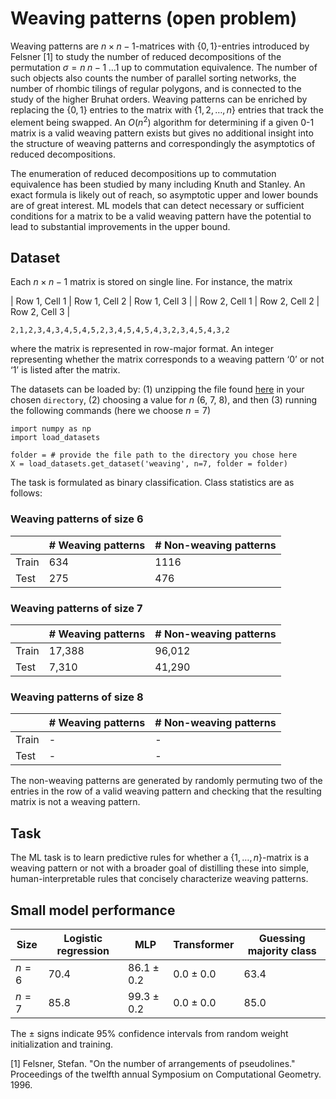 # Weaving patterns (open problem)

Weaving patterns are $n \times n-1$-matrices with $\{0,1\}$-entries introduced by Felsner \[1\] to study the number of reduced decompositions of the permutation $\sigma = n \; n-1 \; \ldots 1$ up to commutation equivalence. The number of such objects also counts the number of parallel sorting networks, the number of rhombic tilings of regular polygons, and is connected to the study of the higher Bruhat orders. Weaving patterns can be enriched by replacing the $\{0,1\}$ entries to the matrix with $\{1,2,\dots,n\}$ entries that track the element being swapped. An $O(n^2)$ algorithm for determining if a given 0-1 matrix is a valid weaving pattern exists but gives no additional insight into the structure of weaving patterns and correspondingly the asymptotics of reduced decompositions.

The enumeration of reduced decompositions up to commutation equivalence has been studied by many including Knuth and Stanley. An exact formula is likely out of reach, so asymptotic upper and lower bounds are of great interest. ML models that can detect necessary or sufficient conditions for a matrix to be a valid weaving pattern have the potential to lead to substantial improvements in the upper bound.

## Dataset 
Each $n \times n − 1$ matrix is stored on single line. For instance, the matrix

| Row 1, Cell 1 | Row 1, Cell 2 | Row 1, Cell 3 |
| Row 2, Cell 1 | Row 2, Cell 2 | Row 2, Cell 3 |

`2,1,2,3,4,3,4,5,4,5,2,3,4,5,4,5,4,3,2,3,4,5,4,3,2`

where the matrix is represented in row-major format. An integer representing whether the matrix corresponds to a weaving pattern ‘0’ or not ‘1’ is listed after the matrix.

The datasets can be loaded by: (1) unzipping the file found [here](https://drive.google.com/file/d/1HsWuHpTkCOtpyTG2dFH49jzkKIZYwKG8/view?usp=sharing) in your chosen `directory`, (2) choosing a value for $n$ (6, 7, 8), and then (3) running the following commands (here we choose $n = 7$)

```
import numpy as np
import load_datasets 

folder = # provide the file path to the directory you chose here
X = load_datasets.get_dataset('weaving', n=7, folder = folder)
```

The task is formulated as binary classification. Class statistics are as follows:

### Weaving patterns of size $6$
|| # Weaving patterns | # Non-weaving patterns | 
|----------|----------|-----------|
| Train | 634 | 1116 |
| Test  | 275 | 476 |

### Weaving patterns of size $7$
|| # Weaving patterns | # Non-weaving patterns | 
|----------|----------|-----------|
| Train | 17,388 | 96,012 |
| Test  | 7,310 | 41,290 |

### Weaving patterns of size $8$
|| # Weaving patterns | # Non-weaving patterns | 
|----------|----------|-----------|
| Train | - | - |
| Test  | - | - |

The non-weaving patterns are generated by randomly permuting two of the entries in the row of a valid weaving pattern and checking that the resulting matrix is not a weaving pattern.

## Task
The ML task is to learn predictive rules for whether a $\{1,\dots,n\}$-matrix is a weaving pattern or not with a broader goal of distilling these into simple, human-interpretable rules that concisely characterize weaving patterns.

## Small model performance

| Size | Logistic regression | MLP | Transformer | Guessing majority class | 
|----------|----------|-----------|------------|------------|
| $n= 6$ | $70.4$ | $86.1 \pm 0.2$ | $0.0 \pm 0.0$| $63.4$ |
| $n= 7$ | $85.8$ | $99.3 \pm 0.2$ | $0.0 \pm 0.0$| $85.0$ |

The $\pm$ signs indicate 95% confidence intervals from random weight initialization and training.

\[1\] Felsner, Stefan. "On the number of arrangements of pseudolines." Proceedings of the twelfth annual Symposium on Computational Geometry. 1996.
